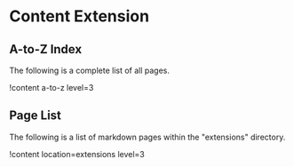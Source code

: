 # Content Extension

## A-to-Z Index

The following is a complete list of all pages.

!content a-to-z level=3

## Page List

The following is a list of markdown pages within the "extensions" directory.

!content location=extensions level=3
